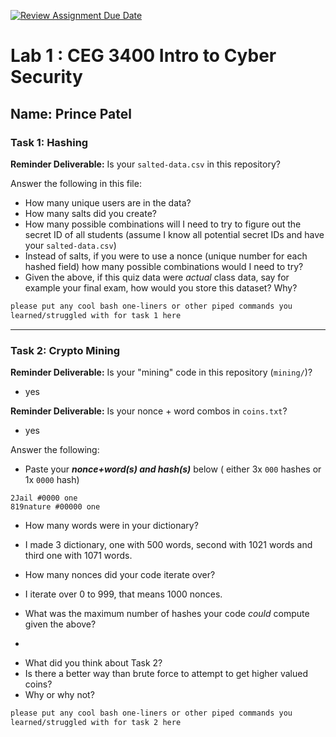 [![Review Assignment Due Date](https://classroom.github.com/assets/deadline-readme-button-22041afd0340ce965d47ae6ef1cefeee28c7c493a6346c4f15d667ab976d596c.svg)](https://classroom.github.com/a/SPs4PNWX)
# Lab 1 : CEG 3400 Intro to Cyber Security

## Name: Prince Patel

### Task 1: Hashing

**Reminder Deliverable:** Is your `salted-data.csv` in this repository?

Answer the following in this file:

* How many unique users are in the data?
* How many salts did you create?
* How many possible combinations will I need to try to figure out the secret ID
  of all students (assume I know all potential secret IDs and have your 
  `salted-data.csv`)
* Instead of salts, if you were to use a nonce (unique number for each hashed
  field) how many possible combinations would I need to try?
* Given the above, if this quiz data were *actual* class data, say for example
  your final exam, how would you store this dataset?  Why?

```bash
please put any cool bash one-liners or other piped commands you
learned/struggled with for task 1 here
```

---

### Task 2: Crypto Mining

**Reminder Deliverable:** Is your "mining" code in this repository (`mining/`)?
- yes  
  
**Reminder Deliverable:** Is your nonce + word combos in `coins.txt`?
- yes

Answer the following:

* Paste your ***nonce+word(s) and hash(s)*** below ( either 3x `000` hashes or 1x `0000`
hash)

```
2Jail #0000 one 
819nature #00000 one
```

* How many words were in your dictionary?
- I made 3 dictionary, one with 500 words, second with 1021 words and third one with 1071 words.

* How many nonces did your code iterate over?
- I iterate over 0 to 999, that means 1000 nonces.

* What was the maximum number of hashes your code *could* compute given the above?
- 
* What did you think about Task 2?
* Is there a better way than brute force to attempt to get higher valued coins?
* Why or why not?


```bash
please put any cool bash one-liners or other piped commands you
learned/struggled with for task 2 here
```

